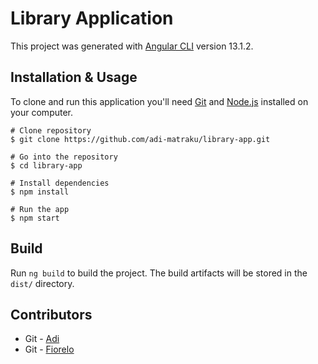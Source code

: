# Library Application

This project was generated with [Angular CLI](https://github.com/angular/angular-cli) version 13.1.2.

## Installation & Usage
To clone and run this application you'll need [Git](https://git-scm.com/downloads) and [Node.js](https://nodejs.org/en/) installed on your computer.

```
# Clone repository
$ git clone https://github.com/adi-matraku/library-app.git

# Go into the repository
$ cd library-app

# Install dependencies
$ npm install

# Run the app
$ npm start
```

## Build

Run `ng build` to build the project. The build artifacts will be stored in the `dist/` directory.

## Contributors
- Git - [Adi](https://github.com/adi-matraku)
- Git - [Fiorelo](https://github.com/fiorelo11)
